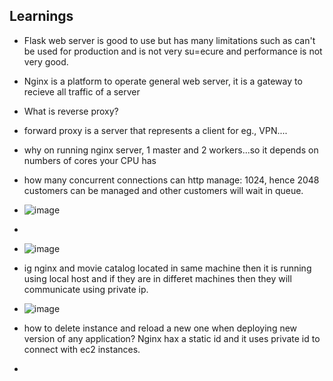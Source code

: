 ## Learnings
- Flask web server is good to use but has many limitations such as can't be used for production and is not very su=ecure and performance is not very good.
- Nginx is a platform to operate general web server, it is a gateway to recieve all traffic of a server
- What is reverse proxy?
- forward proxy is a server that represents a client for eg., VPN....
- why on running nginx server, 1 master and 2 workers...so it depends on numbers of cores your CPU has
- how many concurrent connections can http manage: 1024, hence 2048 customers can be managed and other customers will wait in queue.
- ![image](https://github.com/user-attachments/assets/ac271d63-3a39-4cca-95c8-57727293cd14)

- 
- ![image](https://github.com/user-attachments/assets/f3e25d1c-bf3d-4af3-a5da-71e5ff637798)
- ig nginx and movie catalog located in same machine then it is running using local host and if they are in differet machines then they will communicate using private ip.
- ![image](https://github.com/user-attachments/assets/ec465336-ecb6-4834-921d-452975db6961)

- how to delete instance and reload a new one when deploying new version of any application? Nginx hax a static id and it uses private id to connect with ec2 instances.
- 
